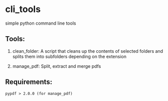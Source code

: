 # cli_tools
simple python command line tools

## Tools:
1. clean_folder: A script that cleans up the contents of selected folders and splits them into subfolders depending on the extension

2. manage_pdf: Split, extract and merge pdfs

## Requirements:
    pypdf > 2.0.0 (for manage_pdf) 
